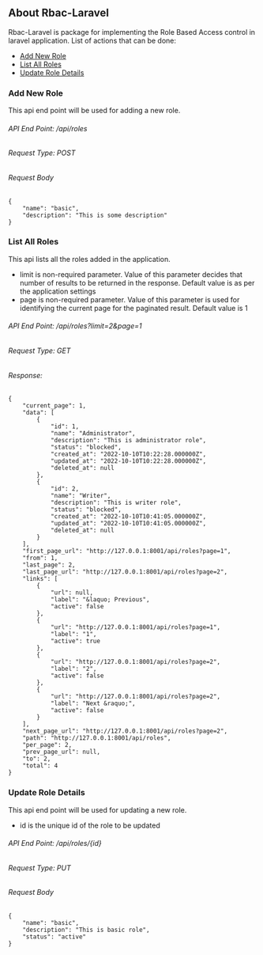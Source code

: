 
## About Rbac-Laravel

Rbac-Laravel is package for implementing the Role Based Access control in laravel application.
List of actions that can be done:
- [Add New Role](#add-new-role)
- [List All Roles](#list-all-roles)
- [Update Role Details](#update-role)


### <a name="add-new-role">Add New Role</a>
This api end point will be used for adding a new role.
###### API End Point: /api/roles
###### Request Type: POST
###### Request Body
```
{
    "name": "basic",
    "description": "This is some description"
}
```

### <a name="list-all-roles">List All Roles</a>
This api lists all the roles added in the application.
- limit is non-required parameter. Value of this parameter decides that number of results to be returned in the response. Default value is as per the application settings
- page is non-required parameter. Value of this parameter is used for identifying the current page for the paginated result. Default value is 1
###### API End Point: /api/roles?limit=2&page=1
###### Request Type: GET
###### Response:
```
{
    "current_page": 1,
    "data": [
        {
            "id": 1,
            "name": "Administrator",
            "description": "This is administrator role",
            "status": "blocked",
            "created_at": "2022-10-10T10:22:28.000000Z",
            "updated_at": "2022-10-10T10:22:28.000000Z",
            "deleted_at": null
        },
        {
            "id": 2,
            "name": "Writer",
            "description": "This is writer role",
            "status": "blocked",
            "created_at": "2022-10-10T10:41:05.000000Z",
            "updated_at": "2022-10-10T10:41:05.000000Z",
            "deleted_at": null
        }
    ],
    "first_page_url": "http://127.0.0.1:8001/api/roles?page=1",
    "from": 1,
    "last_page": 2,
    "last_page_url": "http://127.0.0.1:8001/api/roles?page=2",
    "links": [
        {
            "url": null,
            "label": "&laquo; Previous",
            "active": false
        },
        {
            "url": "http://127.0.0.1:8001/api/roles?page=1",
            "label": "1",
            "active": true
        },
        {
            "url": "http://127.0.0.1:8001/api/roles?page=2",
            "label": "2",
            "active": false
        },
        {
            "url": "http://127.0.0.1:8001/api/roles?page=2",
            "label": "Next &raquo;",
            "active": false
        }
    ],
    "next_page_url": "http://127.0.0.1:8001/api/roles?page=2",
    "path": "http://127.0.0.1:8001/api/roles",
    "per_page": 2,
    "prev_page_url": null,
    "to": 2,
    "total": 4
}
```
### <a name="update-role">Update Role Details</a>
This api end point will be used for updating a new role.
- id is the unique id of the role to be updated
###### API End Point: /api/roles/{id}
###### Request Type: PUT
###### Request Body
```
{
    "name": "basic",
    "description": "This is basic role",
    "status": "active"
}
```
